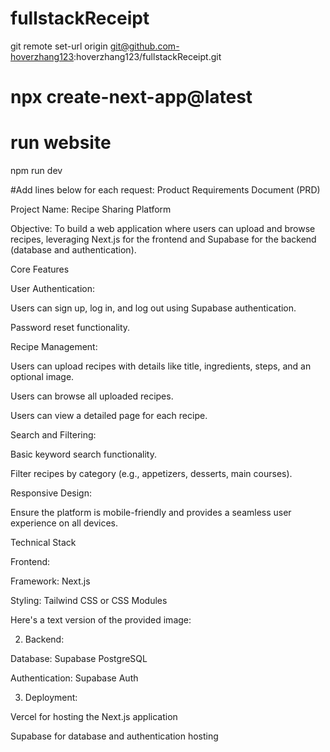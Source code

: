 # fullstackReceipt

git remote set-url origin git@github.com-hoverzhang123:hoverzhang123/fullstackReceipt.git

# npx create-next-app@latest
# run website
npm run dev


#Add lines below for each request:
Product Requirements Document (PRD)

Project Name: Recipe Sharing Platform

Objective: To build a web application where users can upload and browse recipes, leveraging Next.js for the frontend and Supabase for the backend (database and authentication).

Core Features

User Authentication:

Users can sign up, log in, and log out using Supabase authentication.

Password reset functionality.

Recipe Management:

Users can upload recipes with details like title, ingredients, steps, and an optional image.

Users can browse all uploaded recipes.

Users can view a detailed page for each recipe.

Search and Filtering:

Basic keyword search functionality.

Filter recipes by category (e.g., appetizers, desserts, main courses).

Responsive Design:

Ensure the platform is mobile-friendly and provides a seamless user experience on all devices.

Technical Stack

Frontend:

Framework: Next.js

Styling: Tailwind CSS or CSS Modules

Here's a text version of the provided image:

2. Backend:

Database: Supabase PostgreSQL

Authentication: Supabase Auth

3. Deployment:

Vercel for hosting the Next.js application

Supabase for database and authentication hosting